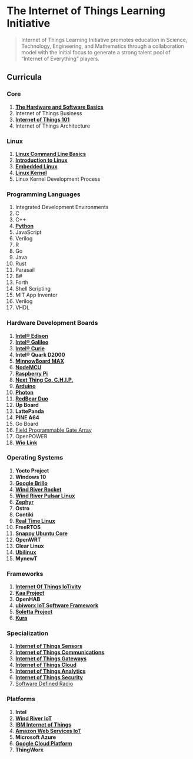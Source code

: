 # The Internet of Things Learning Initiative

> Internet of Things Learning Initiative promotes education in Science, Technology, Engineering, and Mathematics through a collaboration model with the initial focus to generate a strong talent pool of “Internet of Everything” players.

## Curricula

### Core

1. [__The Hardware and Software Basics__](https://theiotlearninginitiative.gitbooks.io/the-hardware-and-software-basics/content/)
2. Internet of Things Business
3. [__Internet of Things 101__](https://theiotlearninginitiative.gitbooks.io/internetofthings101/)
4. Internet of Things Architecture

### Linux
1. [__Linux Command Line Basics__](https://www.udacity.com/course/linux-command-line-basics--ud595)
2. [__Introduction to Linux__](https://www.edx.org/course/introduction-linux-linuxfoundationx-lfs101x-0)
3. [__Embedded Linux__](https://theiotlearninginitiative.gitbooks.io/embedded-linux/)
4. [__Linux Kernel__](https://theiotlearninginitiative.gitbooks.io/linuxkernel/content/)
5. Linux Kernel Development Process

### Programming Languages
1. Integrated Development Environments
2. C
3. C++
4. [__Python__](https://theiotlearninginitiative.gitbooks.io/python/content/)
5. JavaScript
6. Verilog
7. R
8. Go
9. Java
10. Rust
11. Parasail
12. B#
13. Forth
14. Shell Scripting
15. MIT App Inventor
16. Verilog
17. VHDL

### Hardware Development Boards
1. [__Intel® Edison__](https://theiotlearninginitiative.gitbooks.io/inteledison/content/)
2. [__Intel® Galileo__](https://theiotlearninginitiative.gitbooks.io/intelgalileo/content/)
3. [__Intel® Curie__](https://theiotlearninginitiative.gitbooks.io/intelcurie/content/)
4. __Intel® Quark D2000__
5. [__MinnowBoard MAX__](https://theiotlearninginitiative.gitbooks.io/minnowboardmax/content/)
6. [__NodeMCU__](https://theiotlearninginitiative.gitbooks.io/nodemcu/content/) 
7. [__Raspberry Pi__](https://theiotlearninginitiative.gitbooks.io/raspberrypi/content/)
8. [__Next Thing Co. C.H.I.P.__](https://theiotlearninginitiative.gitbooks.io/nextthingcochip/content/)
9. [__Arduino__](https://theiotlearninginitiative.gitbooks.io/arduino/content/)
10. [__Photon__](https://theiotlearninginitiative.gitbooks.io/photon/content/)
11. [__RedBear Duo__](https://theiotlearninginitiative.gitbooks.io/redbearduo/content/)
11. __Up Board__
12. __LattePanda__
13. __PINE A64__
14. Go Board
15. [Field Programmable Gate Array]()
16. OpenPOWER
17. [__Wio Link__](https://theiotlearninginitiative.gitbooks.io/wiolink/content/)

### Operating Systems
1. __Yocto Project__
2. __Windows 10__
3. [__Google Brillo__](https://theiotlearninginitiative.gitbooks.io/googlebrillo/content/)
4. [__Wind River Rocket__](https://theiotlearninginitiative.gitbooks.io/iotwindriverrocket/content/)
5. [__Wind River Pulsar Linux__](https://theiotlearninginitiative.gitbooks.io/iotwindriverpulsarlinux/content/)
6. [__Zephyr__](https://theiotlearninginitiative.gitbooks.io/zephyr/content/)
7. __Ostro__
8. __Contiki__
9. [__Real Time Linux__](https://theiotlearninginitiative.gitbooks.io/internetofthingsrt/content/)
10. __FreeRTOS__
11. [__Snappy Ubuntu Core__](https://theiotlearninginitiative.gitbooks.io/iotsnappyubuntucore/content/)
12. __OpenWRT__
13. __Clear Linux__
14. [__Ubilinux__](https://theiotlearninginitiative.gitbooks.io/ubilinux/content/)
15. __MynewT__

### Frameworks
1. __[Internet Of Things IoTivity](https://theiotlearninginitiative.gitbooks.io/internetofthingsiotivity/content/)__
2. __[Kaa Project](http://www.kaaproject.org/)__
3. __OpenHAB__
4. __[ubiworx IoT Software Framework](http://www.ubiworx.com/ubiworx/)__
5. __[Soletta Project](https://theiotlearninginitiative.gitbooks.io/soletta/content/)__
6. __[Kura](http://www.eclipse.org/kura/)__

### Specialization
1. [__Internet of Things Sensors__](https://theiotlearninginitiative.gitbooks.io/internetofthingssensors/content/)
2. [__Internet of Things Communications__](https://theiotlearninginitiative.gitbooks.io/internetofthingscommunications/content/)
3. [__Internet of Things Gateways__](https://theiotlearninginitiative.gitbooks.io/internetofthingsgateways/content/)
4. [__Internet of Things Cloud__](https://theiotlearninginitiative.gitbooks.io/internetofthingscloud/content/)
5. [__Internet of Things Analytics__](https://theiotlearninginitiative.gitbooks.io/internetofthingsanalytics/content/)
6. [__Internet of Things Security__]()
7. [Software Defined Radio](https://theiotlearninginitiative.gitbooks.io/softwaredefinedradio/content/)


### Platforms
1. __Intel__
2. [__Wind River IoT__](https://theiotlearninginitiative.gitbooks.io/windriveriot/content/)
3. [__IBM Internet of Things__](https://theiotlearninginitiative.gitbooks.io/ibminternetofthings/content/)
4. [__Amazon Web Services IoT__](https://theiotlearninginitiative.gitbooks.io/amazonwebservicesiot/content/)
5. __Microsoft Azure__
6. [__Google Cloud Platform__](https://www.gitbook.com/book/theiotlearninginitiative/googlecloudplatform/details)
7. __ThingWorx__

